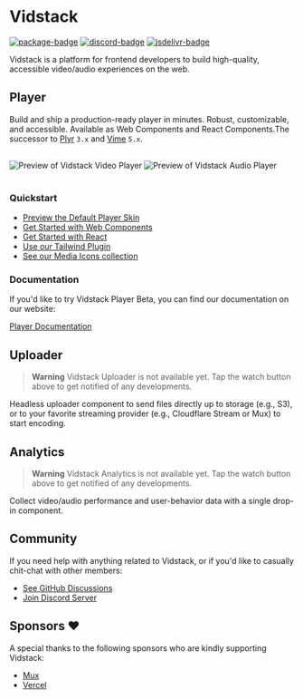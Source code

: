 # Vidstack

[![package-badge]][package]
[![discord-badge]][discord]
[![jsdelivr-badge]][jsdelivr]

Vidstack is a platform for frontend developers to build high-quality, accessible video/audio
experiences on the web.

## Player

Build and ship a production-ready player in minutes. Robust, customizable, and accessible. Available
as Web Components and React Components.The successor to [Plyr][plyr] `3.x` and [Vime][vime] `5.x`.

<img src="./assets/video-player.png" alt="Preview of Vidstack Video Player" />

<img src="./assets/audio-player.png" alt="Preview of Vidstack Audio Player" style="margin: 16px 0;" />

### Quickstart

- [Preview the Default Player Skin](https://www.vidstack.io/docs/player/core-concepts/skins#default-skin)
- [Get Started with Web Components](https://www.vidstack.io/docs/player/getting-started/installation)
- [Get Started with React](https://www.vidstack.io/docs/react/player/getting-started/installation)
- [Use our Tailwind Plugin](https://www.vidstack.io/docs/player/core-concepts/tailwind)
- [See our Media Icons collection](https://www.vidstack.io/media-icons)

### Documentation

If you'd like to try Vidstack Player Beta, you can find our documentation on our website:

[Player Documentation][site-player]

## Uploader

> **Warning**
> Vidstack Uploader is not available yet. Tap the watch button above to get notified of any
> developments.

Headless uploader component to send files directly up to storage (e.g., S3), or to your
favorite streaming provider (e.g., Cloudflare Stream or Mux) to start encoding.

## Analytics

> **Warning**
> Vidstack Analytics is not available yet. Tap the watch button above to get notified of any
> developments.

Collect video/audio performance and user-behavior data with a single drop-in component.

## Community

If you need help with anything related to Vidstack, or if you'd like to casually chit-chat with
other members:

- [See GitHub Discussions][discussions]
- [Join Discord Server][discord]

## Sponsors ❤️

A special thanks to the following sponsors who are kindly supporting Vidstack:

- [Mux](https://www.mux.com/)
- [Vercel](https://vercel.com/)

[vime]: https://github.com/vime-js/vime
[plyr]: https://github.com/sampotts/plyr
[site-player]: https://www.vidstack.io/player
[package]: https://www.npmjs.com/package/vidstack
[package-badge]: https://img.shields.io/npm/v/vidstack?style=flat-square
[jsdelivr]: https://www.jsdelivr.com/package/npm/vidstack
[jsdelivr-badge]: https://data.jsdelivr.com/v1/package/npm/vidstack/badge
[discord]: https://discord.gg/QAjfh2gZE4
[discord-badge]: https://img.shields.io/discord/742612686679965696?color=%235865F2&label=%20&logo=discord&logoColor=white&style=flat-square
[discussions]: https://github.com/vidstack/vidstack/discussions

